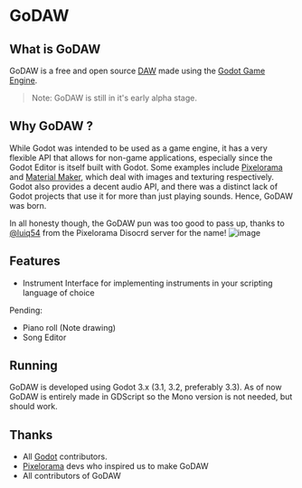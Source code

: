 # GoDAW

What is GoDAW
-------------
GoDAW is a free and open source [DAW](https://en.wikipedia.org/wiki/Digital_audio_workstation) made using the [Godot Game Engine](https://godotengine.org/).

> Note: GoDAW is still in it's early alpha stage.

Why GoDAW ?
---------
While Godot was intended to be used as a game engine, it has a very flexible API that allows for non-game applications, especially since the Godot Editor is itself built with Godot. Some examples include [Pixelorama](https://github.com/Orama-Interactive/Pixelorama) and [Material Maker](https://github.com/RodZill4/material-maker), which deal with images and texturing respectively. Godot also provides a decent audio API, and there was a distinct lack of Godot projects that use it for more than just playing sounds. Hence, GoDAW was born.

In all honesty though, the GoDAW pun was too good to pass up, thanks to [@luiq54](https://github.com/luiq54) from the Pixelorama Disocrd server for the name!
![image](https://user-images.githubusercontent.com/11648300/119843934-a05bd480-bf25-11eb-8bd7-74b0d2100b85.png)

Features
--------
* Instrument Interface for implementing instruments in your scripting language of choice

Pending:
* Piano roll (Note drawing)
* Song Editor

Running
--------------------
GoDAW is developed using Godot 3.x (3.1, 3.2, preferably 3.3). As of now GoDAW is entirely made in GDScript so the Mono version is not needed, but should work.

Thanks
---------
* All [Godot](https://github.com/godotengine/godot) contributors. 
* [Pixelorama](https://github.com/Orama-Interactive/Pixelorama) devs who inspired us to make GoDAW
* All contributors of GoDAW
